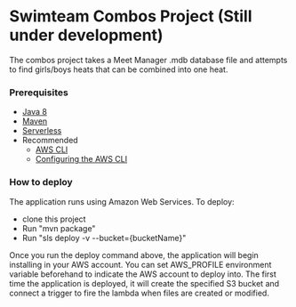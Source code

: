 # Swimteam Combos Project (Still under development)
The combos project takes a Meet Manager .mdb database file and attempts to find girls/boys heats that can be combined into one heat.

### Prerequisites
- [Java 8](http://www.oracle.com/technetwork/java/javase/downloads/jdk8-downloads-2133151.html)
- [Maven](https://maven.apache.org/download.cgi)
- [Serverless](http://serverless.com) 
- Recommended
  - [AWS CLI](http://docs.aws.amazon.com/cli/latest/userguide/installing.html)
  - [Configuring the AWS CLI](http://docs.aws.amazon.com/cli/latest/userguide/cli-chap-getting-started.html)

### How to deploy
The application runs using Amazon Web Services.
To deploy:
- clone this project
- Run "mvn package"
- Run "sls deploy -v --bucket={bucketName}"

Once you run the deploy command above, the application will begin installing in your AWS account.  You can set AWS_PROFILE environment variable beforehand to indicate the AWS account to deploy into.  The first time the application is deployed, it will create the specified S3 bucket and connect a trigger to fire the lambda when files are created or modified.


